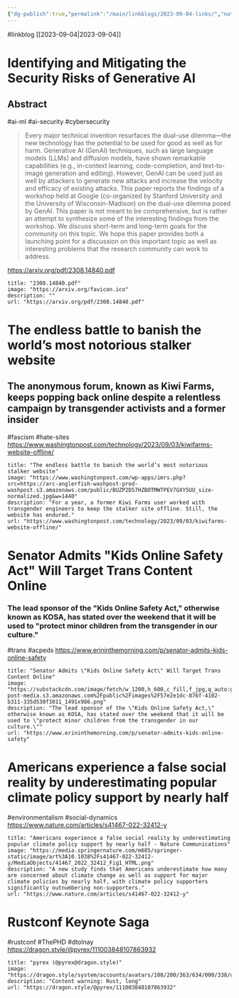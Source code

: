 ```yaml
---
{"dg-publish":true,"permalink":"/main/linkblogs/2023-09-04-links/","noteIcon":""}
---
```


#linkblog 
[[2023-09-04\|2023-09-04]]

# Identifying and Mitigating the Security Risks of Generative AI

## Abstract 
#ai-ml #ai-security #cybersecurity
> Every major technical invention resurfaces the dual-use dilemma—the new technology has the potential to be used for good as well as for harm. Generative AI (GenAI) techniques, such as large language models (LLMs) and diffusion models, have shown remarkable capabilities (e.g., in-context learning, code-completion, and text-to-image generation and editing). However, GenAI can be used just as well by attackers to generate new attacks and increase the velocity and efficacy of existing attacks. This paper reports the findings of a workshop held at Google (co-organized by Stanford University and the University of Wisconsin-Madison) on the dual-use dilemma posed by GenAI. This paper is not meant to be comprehensive, but is rather an attempt to synthesize some of the interesting findings from the workshop. We discuss short-term and long-term goals for the community on this topic. We hope this paper provides both a launching point for a discussion on this important topic as well as interesting problems that the research community can work to address.


https://arxiv.org/pdf/2308.14840.pdf
```embed
title: "2308.14840.pdf"
image: "https://arxiv.org/favicon.ico"
description: ""
url: "https://arxiv.org/pdf/2308.14840.pdf"
```

# The endless battle to banish the world’s most notorious stalker website

## The anonymous forum, known as Kiwi Farms, keeps popping back online despite a relentless campaign by transgender activists and a former insider
#fascism #hate-sites
https://www.washingtonpost.com/technology/2023/09/03/kiwifarms-website-offline/
```embed
title: "The endless battle to banish the world’s most notorious stalker website"
image: "https://www.washingtonpost.com/wp-apps/imrs.php?src=https://arc-anglerfish-washpost-prod-washpost.s3.amazonaws.com/public/BUZP2D57HZBOTMWTPEV7GXY5UU_size-normalized.jpg&w=1440"
description: "For a year, a former Kiwi Farms user worked with transgender engineers to keep the stalker site offline. Still, the website has endured."
url: "https://www.washingtonpost.com/technology/2023/09/03/kiwifarms-website-offline/"
```

# Senator Admits "Kids Online Safety Act" Will Target Trans Content Online

### The lead sponsor of the "Kids Online Safety Act," otherwise known as KOSA, has stated over the weekend that it will be used to "protect minor children from the transgender in our culture."
#trans #acpeds
https://www.erininthemorning.com/p/senator-admits-kids-online-safety
```embed
title: "Senator Admits \"Kids Online Safety Act\" Will Target Trans Content Online"
image: "https://substackcdn.com/image/fetch/w_1200,h_600,c_fill,f_jpg,q_auto:good,fl_progressive:steep,g_auto/https%3A%2F%2Fsubstack-post-media.s3.amazonaws.com%2Fpublic%2Fimages%2F57e2e1dc-876f-4102-b311-335d530f3011_1491x986.png"
description: "The lead sponsor of the \"Kids Online Safety Act,\" otherwise known as KOSA, has stated over the weekend that it will be used to \"protect minor children from the transgender in our culture.\""
url: "https://www.erininthemorning.com/p/senator-admits-kids-online-safety"
```



# Americans experience a false social reality by underestimating popular climate policy support by nearly half
#environmentalism #social-dynamics 
https://www.nature.com/articles/s41467-022-32412-y
```embed
title: "Americans experience a false social reality by underestimating popular climate policy support by nearly half - Nature Communications"
image: "https://media.springernature.com/m685/springer-static/image/art%3A10.1038%2Fs41467-022-32412-y/MediaObjects/41467_2022_32412_Fig1_HTML.png"
description: "A new study finds that Americans underestimate how many are concerned about climate change as well as support for major climate policies by nearly half, with climate policy supporters significantly outnumbering non-supporters."
url: "https://www.nature.com/articles/s41467-022-32412-y"
```

# Rustconf Keynote Saga
#rustconf #ThePHD #dtolnay
https://dragon.style/@pyrex/111003848107863932
```embed
title: "pyrex (@pyrex@dragon.style)"
image: "https://dragon.style/system/accounts/avatars/108/200/363/634/000/338/original/e32442b6973289b8.png"
description: "Content warning: Rust, long"
url: "https://dragon.style/@pyrex/111003848107863932"
```

